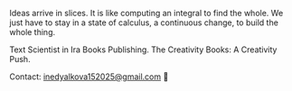 Ideas arrive in slices. It is like computing an integral to find the whole. We just have to stay in a state of calculus, a continuous change, to build the whole thing.

Text Scientist in Ira Books Publishing. 
The Creativity Books: A Creativity Push.

Contact: inedyalkova152025@gmail.com 📨
